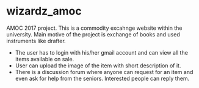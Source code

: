 # wizardz_amoc
AMOC 2017 project. 
This is a commodity excahnge website within the university.
Main motive of the project is exchange of books and used instruments like drafter.
* The user has to login with his/her gmail account and can view all the items available on sale.
* User can upload the image of the item with short description of it.
* There is a discussion forum where anyone can request for an item and even ask for help from the seniors. Interested people can reply them.
